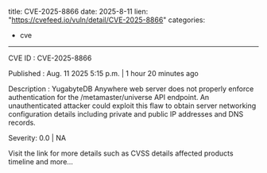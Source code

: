  
title: CVE-2025-8866
date: 2025-8-11
lien: "https://cvefeed.io/vuln/detail/CVE-2025-8866"
categories:
  - cve
---

CVE ID : CVE-2025-8866

Published :  Aug. 11
2025
5:15 p.m. | 1 hour
20 minutes ago

Description : YugabyteDB Anywhere web server does not properly enforce authentication for the /metamaster/universe API endpoint. An unauthenticated attacker could exploit this flaw to obtain server networking configuration details
including private and public IP addresses and DNS records.

Severity: 0.0 | NA

Visit the link for more details
such as CVSS details
affected products
timeline
and more...
